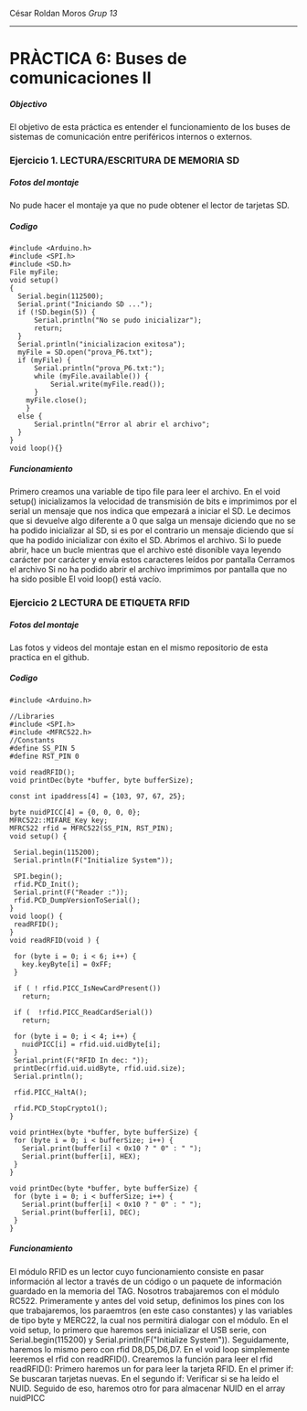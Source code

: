 César Roldan Moros
*Grup 13*
___
# PRÀCTICA 6: Buses de comunicaciones II
##### Objectivo
El objetivo de esta práctica es entender el funcionamiento de los buses de sistemas de comunicación entre periféricos internos o externos.
### Ejercicio 1. LECTURA/ESCRITURA DE MEMORIA SD
##### Fotos del montaje
No pude hacer el montaje ya que no pude obtener el lector de tarjetas SD.
##### Codigo
```
#include <Arduino.h>
#include <SPI.h>
#include <SD.h>
File myFile; 
void setup()
{
  Serial.begin(112500);
  Serial.print("Iniciando SD ..."); 
  if (!SD.begin(5)) { 
	  Serial.println("No se pudo inicializar");
	  return;
  }
  Serial.println("inicializacion exitosa");
  myFile = SD.open("prova_P6.txt");
  if (myFile) { 
	  Serial.println("prova_P6.txt:");
	  while (myFile.available()) { 
		  Serial.write(myFile.read()); 
	  }
  	myFile.close(); 
	} 
  else {
	  Serial.println("Error al abrir el archivo"; 
  }
}
void loop(){}
```
##### Funcionamiento
Primero creamos una variable de tipo file para leer el archivo.
En el void setup() inicializamos la velocidad de transmisión de bits e imprimimos por el serial un mensaje que nos indica que empezará a iniciar el SD.
Le decimos que si devuelve algo diferente a 0 que salga un mensaje diciendo que no se ha podido inicializar al SD, si es por el contrario un mensaje diciendo que sí que ha podido inicializar con éxito el SD.
Abrimos el archivo. Si lo puede abrir, hace un bucle mientras que el archivo esté disonible vaya leyendo carácter por carácter y envía estos caracteres leídos por pantalla
Cerramos el archivo
Si no ha podido abrir el archivo imprimimos por pantalla que no ha sido posible
El void loop() está vacío.

### Ejercicio 2 LECTURA DE ETIQUETA RFID
##### Fotos del montaje
Las fotos y videos del montaje estan en el mismo repositorio de esta practica en el github.
##### Codigo
```
#include <Arduino.h>

//Libraries
#include <SPI.h>
#include <MFRC522.h>
//Constants
#define SS_PIN 5
#define RST_PIN 0

void readRFID();
void printDec(byte *buffer, byte bufferSize);

const int ipaddress[4] = {103, 97, 67, 25};

byte nuidPICC[4] = {0, 0, 0, 0};
MFRC522::MIFARE_Key key;
MFRC522 rfid = MFRC522(SS_PIN, RST_PIN);
void setup() {
 
 Serial.begin(115200);
 Serial.println(F("Initialize System"));
 
 SPI.begin();
 rfid.PCD_Init();
 Serial.print(F("Reader :"));
 rfid.PCD_DumpVersionToSerial();
}
void loop() {
 readRFID();
}
void readRFID(void ) { 
 
 for (byte i = 0; i < 6; i++) {
   key.keyByte[i] = 0xFF;
 }
 
 if ( ! rfid.PICC_IsNewCardPresent())
   return;
 
 if (  !rfid.PICC_ReadCardSerial())
   return;
 
 for (byte i = 0; i < 4; i++) {
   nuidPICC[i] = rfid.uid.uidByte[i];
 }
 Serial.print(F("RFID In dec: "));
 printDec(rfid.uid.uidByte, rfid.uid.size);
 Serial.println();
 
 rfid.PICC_HaltA();
 
 rfid.PCD_StopCrypto1();
}

void printHex(byte *buffer, byte bufferSize) {
 for (byte i = 0; i < bufferSize; i++) {
   Serial.print(buffer[i] < 0x10 ? " 0" : " ");
   Serial.print(buffer[i], HEX);
 }
}

void printDec(byte *buffer, byte bufferSize) {
 for (byte i = 0; i < bufferSize; i++) {
   Serial.print(buffer[i] < 0x10 ? " 0" : " ");
   Serial.print(buffer[i], DEC);
 }
}
```

##### Funcionamiento
El módulo RFID es un lector cuyo funcionamiento consiste en pasar información al lector a través de un código o un paquete de información guardado en la memoria del TAG.
Nosotros trabajaremos con el módulo RC522.
Primeramente y antes del void setup, definimos los pines con los que trabajaremos, los paraemtros (en este caso constantes) y las variables de tipo byte y MERC22, la cual nos permitirá dialogar con el módulo.
En el void setup, lo primero que haremos será inicializar el USB serie, con Serial.begin(115200) y Serial.println(F("Initialize System")). 
Seguidamente, haremos lo mismo pero con rfid D8,D5,D6,D7.
En el void loop simplemente leeremos el rfid con readRFID().
Crearemos la función para leer el rfid readRFID():
Primero haremos un for para leer la tarjeta RFID.
En el primer if: Se buscaran tarjetas nuevas.
En el segundo if: Verificar si se ha leído el NUID.
Seguido de eso, haremos otro for para almacenar NUID en el array nuidPICC

